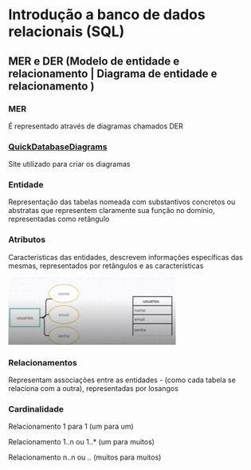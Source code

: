 # Introdução a banco de dados relacionais (SQL)
## MER e DER (Modelo de entidade e relacionamento | Diagrama de entidade e relacionamento )

### MER 

É representado através de diagramas chamados DER

### [QuickDatabaseDiagrams](https://app.quickdatabasediagrams.com/#/)

Site utilizado para criar os diagramas



### Entidade

Representação das tabelas nomeada com substantivos concretos ou abstratas que representem claramente sua função no domínio, representadas como retângulo

### Atributos

Características das entidades, descrevem informações específicas das mesmas, representados por retângulos e as características

![Atributos](imagens/atributos.png)

### Relacionamentos

Representam associações entre as entidades - (como cada tabela se relaciona com a outra), representadas por losangos

### Cardinalidade

 Relacionamento 1 para 1 (um para um) 

 Relacionamento 1..n ou 1..* (um para muitos)

 Relacionamento n..n ou *..* (muitos para muitos)

 

